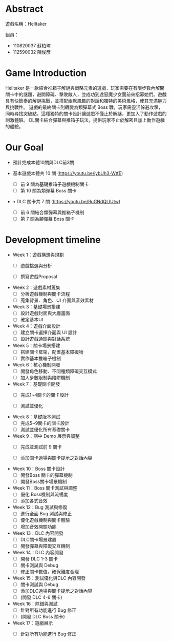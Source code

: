 # Abstract

遊戲名稱：Helltaker

組員：

- 110820037 蘇柏瑄
- 112590032  陳俊彥

# Game Introduction

Helltaker 是一款結合推箱子解謎與戰略元素的遊戲，玩家需要在有限步數內解開關卡中的謎題，避開障礙、擊敗敵人，並成功到達惡魔少女面前來招募她們。遊戲具有快節奏的解謎挑戰，並搭配幽默風趣的對話和獨特的美術風格，使其充滿魅力與挑戰性。
遊戲的最終關卡則轉變為類彈幕式 Boss 戰，玩家需靈活躲避攻擊，同時尋找突破點。這種獨特的關卡設計讓遊戲不僅止於解謎，更加入了動作遊戲的刺激體驗。
DL關卡結合彈幕與推箱子玩法，提供玩家不止於解密且加上動作遊戲的體驗。

# Our Goal
- 預計完成本體10關與DLC前3關

- 基本遊戲本體共 10 關 (https://youtu.be/iybUh3-WtfE)
  - [ ] 前 9 關為基礎推箱子遊戲機制關卡
  - [ ] 第 10 關為類彈幕 Boss 關卡

- •	DLC 關卡共 7 關 (https://youtu.be/9uGNdQLIUtw)
  - [ ] 前 6 關結合類彈幕與推箱子機制
  - [ ] 第 7 關為類彈幕 Boss 關卡

# Development timeline

- Week 1：遊戲構想與規劃
  - [ ] 遊戲挑選與分析
  - [ ] 撰寫遊戲Proposal


- Week 2：遊戲素材蒐集
  - [ ] 分析遊戲機制與關卡流程
  - [ ] 蒐集背景、角色、UI 介面與音效素材

- Week 3：基礎場景搭建
  - [ ] 設計遊戲封面與大廳畫面
  - [ ] 確定基本UI

- Week 4：遊戲介面設計
  - [ ] 建立關卡選擇介面與 UI 設計
  - [ ] 設計遊戲通關與對話系統

- Week 5：關卡場景搭建
  - [ ] 搭建關卡框架，配置基本障礙物
  - [ ] 實作基本推箱子機制

- Week 6：核心機制開發
  - [ ] 開發角色移動、不同種類障礙交互模式
  - [ ] 加入步數限制與陷阱機制

- Week 7：基礎關卡開發
  - [ ] 完成1~4關卡的關卡設計
  - [ ] 測試並優化


- Week 8：基礎版本測試
  - [ ] 完成5~9關卡的關卡設計
  - [ ] 測試並優化所有基礎關卡

- Week 9：期中 Demo 展示與調整
  - [ ] 完成並測試前 9 關卡
  - [ ] 添加關卡過場與關卡提示之對話內容


- Week 10：Boss 關卡設計
  - [ ] 開發Boss 關卡的彈幕機制
  - [ ] 開發Boss關卡場景機制

- Week 11：Boss 關卡測試與調整
  - [ ] 優化 Boss機制與流暢度
  - [ ] 添加各式音效

- Week 12：Bug 測試與修復
  - [ ] 進行全面 Bug 測試與修正
  - [ ] 優化遊戲機制與關卡體驗
  - [ ] 增加音效開關功能

- Week 13：DLC 內容開發
  - [ ] DLC關卡場景建置
  - [ ] 開發彈幕與障礙交互機制

- Week 14：DLC 內容開發
  - [ ] 開發 DLC 1-3 關卡
  - [ ] 關卡測試與 Debug
  - [ ] 修正關卡數值，確保難度合理

- Week 15：測試優化與DLC 內容開發
  - [ ] 關卡測試與 Debug
  - [ ] 添加DLC過場與關卡提示之對話內容
  - [ ] (開發 DLC 4-6 關卡)
- Week 16：除錯與測試
  - [ ] 針對所有功能進行 Bug 修正
  - [ ] (開發 DLC Boss 關卡)

- Week 17：遊戲展示
  - [ ] 針對所有功能進行 Bug 修正


